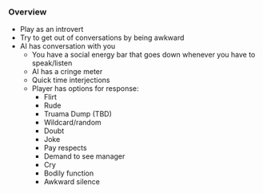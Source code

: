 ### Overview

- Play as an introvert
- Try to get out of conversations by being awkward
- AI has conversation with you
    - You have a social energy bar that goes down whenever you have to speak/listen
    - AI has a cringe meter 
    - Quick time interjections
    - Player has options for response:
        - Flirt
        - Rude
        - Truama Dump (TBD)
        - Wildcard/random
        - Doubt
        - Joke
        - Pay respects
        - Demand to see manager
        - Cry
        - Bodily function
        - Awkward silence